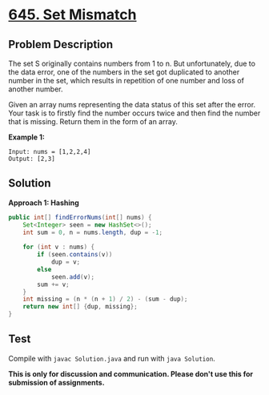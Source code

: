 # [645. Set Mismatch][title]

## Problem Description

The set S originally contains numbers from 1 to n. But unfortunately, due to the data error, one of the numbers in the set got duplicated to another number in the set, which results in repetition of one number and loss of another number.

Given an array nums representing the data status of this set after the error. Your task is to firstly find the number occurs twice and then find the number that is missing. Return them in the form of an array.

**Example 1:**

```
Input: nums = [1,2,2,4]
Output: [2,3]
```

## Solution

**Approach 1: Hashing**

```java
public int[] findErrorNums(int[] nums) {
    Set<Integer> seen = new HashSet<>();
    int sum = 0, n = nums.length, dup = -1;
    
    for (int v : nums) {
        if (seen.contains(v))
            dup = v;
        else
            seen.add(v);
        sum += v;
    }
    int missing = (n * (n + 1) / 2) - (sum - dup);
    return new int[] {dup, missing};
}
```

## Test

Compile with `javac Solution.java` and run with `java Solution`.

**This is only for discussion and communication. Please don't use this for submission of assignments.**

[title]: https://leetcode.com/problems/set-mismatch/